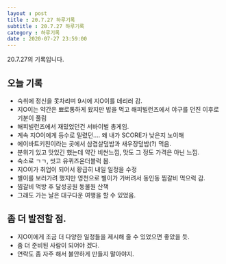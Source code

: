 ```yaml
---
layout : post
title : 20.7.27 하루기록
subtitle : 20.7.27 하루기록
category : 하루기록
date : 2020-07-27 23:59:00
---
```

20.7.27의 기록입니다.

## 오늘 기록

- 숙취에 정신을 못차리며 9시에 지O이를 데리러 감.
- 지O이는 약간은 뾰로통하게 왔지만 밥을 먹고 해피빌런즈에서 야구를 던진 이후로 기분이 풀림
- 해피빌런즈에서 재밌었던건 서바이벌 총게임.
- 계속 지O이에게 등수로 밀렸던.... 왜 내가 SCORE가 낮은지 노이해
- 에이바트키친이라는 곳에서 삼겹살덮밥과 새우장덮밥(?) 먹음.
- 분위기 있고 맛있긴 했는데 약간 비싼느낌, 맛도 그 정도 가격은 아닌 느낌.
- 숙소로 ㄱㄱ, 씻고 유퀴즈온더블럭 봄.
- 지O이가 취업이 되어서 황급히 내일 일정을 수정
- 별이를 보러가려 했지만 영천으로 별이가 가버려서 동인동 찜갈비 먹으럭 감.
- 찜갈비 먹방 후 달성공원 동물원 산책
- 그래도 가는 날은 대구다운 여행을 할 수 있었음.


## 좀 더 발전할 점.  

- 지O이에게 조금 더 다양한 일정들을 제시해 줄 수 있었으면 좋았을 듯.
- 좀 더 준비된 사람이 되어야 겠다.
- 연락도 좀 자주 해서 불안하게 만들지 말아야지. 
